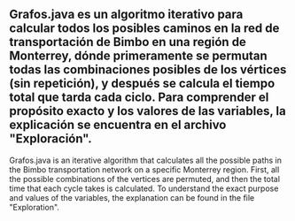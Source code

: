 Grafos.java es un algoritmo iterativo para calcular todos los posibles caminos en la red de transportación de Bimbo en una región de Monterrey, dónde primeramente se permutan todas las combinaciones posibles de los vértices (sin repetición), y después se calcula el tiempo total que tarda cada ciclo. Para comprender el propósito exacto y los valores de las variables, la explicación se encuentra en el archivo "Exploración".  
-
Grafos.java is an iterative algorithm that calculates all the possible paths in the Bimbo transportation network on a specific Monterrey region. First, all the possible combinations of the vertices are permuted, and then the total time that each cycle takes is calculated. To understand the exact purpose and values of the variables, the explanation can be found in the file "Exploration".
